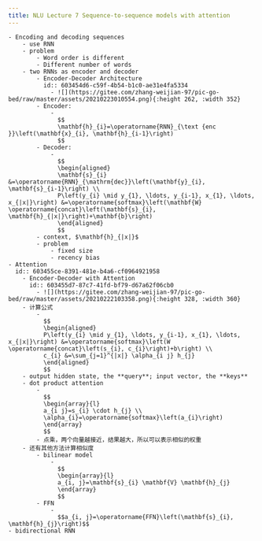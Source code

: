 ```yaml
---
title: NLU Lecture 7 Sequence-to-sequence models with attention
---
```


	- Encoding and decoding sequences
		- use RNN
		- problem
			- Word order is different
			- Different number of words
		- two RNNs as encoder and decoder
			- Encoder-Decoder Architecture
			  id:: 603454d6-c59f-4b54-b1c0-ae31e4fa5334
				- ![](https://gitee.com/zhang-weijian-97/pic-go-bed/raw/master/assets/20210223010554.png){:height 262, :width 352}
			- Encoder:
				-
				  $$
				  \mathbf{h}_{i}=\operatorname{RNN}_{\text {enc }}\left(\mathbf{x}_{i}, \mathbf{h}_{i-1}\right)
				  $$
			- Decoder:
				-
				  $$
				  \begin{aligned}
				  \mathbf{s}_{i} &=\operatorname{RNN}_{\mathrm{dec}}\left(\mathbf{y}_{i}, \mathbf{s}_{i-1}\right) \\
				  P\left(y_{i} \mid y_{1}, \ldots, y_{i-1}, x_{1}, \ldots, x_{|x|}\right) &=\operatorname{softmax}\left(\mathbf{W} \operatorname{concat}\left(\mathbf{s}_{i}, \mathbf{h}_{|x|}\right)+\mathbf{b}\right)
				  \end{aligned}
				  $$
			- context, $\mathbf{h}_{|x|}$
			- problem
				- fixed size
				- recency bias
	- Attention
	  id:: 603455ce-8391-481e-b4a6-cf0964921958
		- Encoder-Decoder with Attention
		  id:: 603455d7-87c7-41fd-bf79-d67a62f06cb0
			- ![](https://gitee.com/zhang-weijian-97/pic-go-bed/raw/master/assets/20210222103358.png){:height 328, :width 360}
		- 计算公式
			-
			  $$
			  \begin{aligned}
			  P\left(y_{i} \mid y_{1}, \ldots, y_{i-1}, x_{1}, \ldots, x_{|x|}\right) &=\operatorname{softmax}\left(W \operatorname{concat}\left(s_{i}, c_{i}\right)+b\right) \\
			  c_{i} &=\sum_{j=1}^{|x|} \alpha_{i j} h_{j}
			  \end{aligned}
			  $$
		- output hidden state, the **query**; input vector, the **keys**
		- dot product attention
			-
			  $$
			  \begin{array}{l}
			  a_{i j}=s_{i} \cdot h_{j} \\
			  \alpha_{i}=\operatorname{softmax}\left(a_{i}\right)
			  \end{array}
			  $$
			- 点乘，两个向量越接近，结果越大，所以可以表示相似的权重
		- 还有其他方法计算相似度
			- bilinear model
				-
				  $$
				  \begin{array}{l}
				  a_{i, j}=\mathbf{s}_{i} \mathbf{V} \mathbf{h}_{j}
				  \end{array}
				  $$
			- FFN
				-
				  $$a_{i, j}=\operatorname{FFN}\left(\mathbf{s}_{i}, \mathbf{h}_{j}\right)$$
	- bidirectional RNN